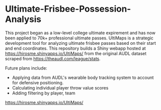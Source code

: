 # Ultimate-Frisbee-Possession-Analysis

This project began as a low-level college ultimate expirement and has now been applied to 70k+ professional ultimate passes. UltiMaps is a strategic development tool for analyzing ultimate frisbee passes based on their start and end coordinates. This repository builds a Shiny webapp hosted at https://hirosme.shinyapps.io/UltiMaps/ from the original AUDL dataset scraped from https://theaudl.com/league/stats.

Future plans include: 
 - Applying data from AUDL's wearable body tracking system to account for defensive positioning.
 - Calculating individual player throw value scores
 - Adding filtering by player, team

https://hirosme.shinyapps.io/UltiMaps/

